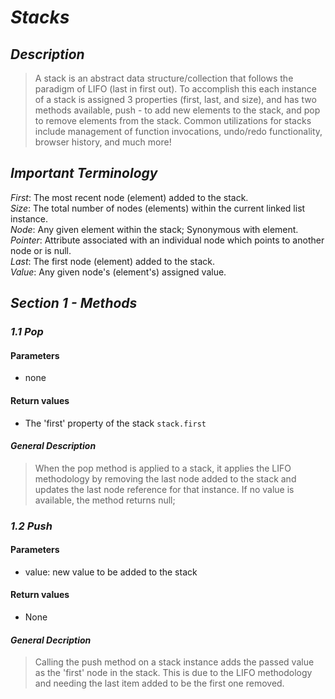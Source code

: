 # ***Stacks***

## ***Description***
> A stack is an abstract data structure/collection that follows the paradigm of LIFO (last in first out). To accomplish this each instance of a stack is assigned 3 properties (first, last, and size), and has two methods available, push - to add new elements to the stack, and pop to remove elements from the stack. Common utilizations for stacks include management of function invocations, undo/redo functionality, browser history, and much more!

## ***Important Terminology***
  *First*: The most recent node (element) added to the stack.  
  *Size*: The total number of nodes (elements) within the current linked list instance.  
  *Node*: Any given element within the stack; Synonymous with element.  
  *Pointer*: Attribute associated with an individual node which points to another node or is null.  
  *Last*: The first node (element) added to the stack.  
  *Value*: Any given node's (element's) assigned value.  

## ***Section 1 - Methods***

### ***1.1 Pop***

#### Parameters
  - none

#### Return values
  - The 'first' property of the stack `stack.first`

#### ***General Description***
> When the pop method is applied to a stack, it applies the LIFO methodology by removing the last node added to the stack and updates the last node reference for that instance. If no value is available, the method returns null;

### ***1.2 Push***

#### Parameters
  - value: new value to be added to the stack

#### Return values
  - None

#### ***General Decription***
> Calling the push method on a stack instance adds the passed value as the 'first' node in the stack. This is due to the LIFO methodology and needing the last item added to be the first one removed.
